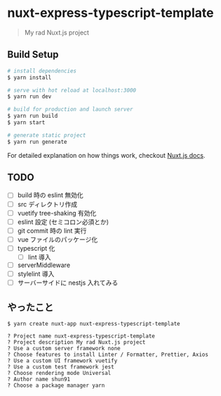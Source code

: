 # nuxt-express-typescript-template

> My rad Nuxt.js project

## Build Setup

``` bash
# install dependencies
$ yarn install

# serve with hot reload at localhost:3000
$ yarn run dev

# build for production and launch server
$ yarn run build
$ yarn start

# generate static project
$ yarn run generate
```

For detailed explanation on how things work, checkout [Nuxt.js docs](https://nuxtjs.org).

## TODO

- [ ] build 時の eslint 無効化
- [ ] src ディレクトリ作成
- [ ] vuetify tree-shaking 有効化
- [ ] eslint 設定 (セミコロン必須とか)
- [ ] git commit 時の lint 実行
- [ ] vue ファイルのパッケージ化
- [ ] typescript 化
  - [ ] lint 導入
- [ ] serverMiddleware
- [ ] stylelint 導入
- [ ] サーバーサイドに nestjs 入れてみる

## やったこと

```
$ yarn create nuxt-app nuxt-express-typescript-template

? Project name nuxt-express-typescript-template
? Project description My rad Nuxt.js project
? Use a custom server framework none
? Choose features to install Linter / Formatter, Prettier, Axios
? Use a custom UI framework vuetify
? Use a custom test framework jest
? Choose rendering mode Universal
? Author name shun91
? Choose a package manager yarn
```